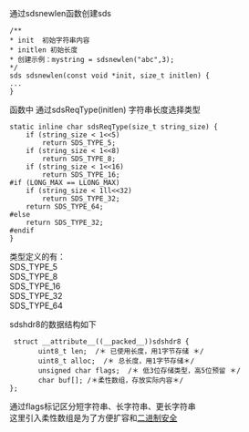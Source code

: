 通过sdsnewlen函数创建sds
```
/**
* init  初始字符串内容
* initlen 初始长度
* 创建示例：mystring = sdsnewlen("abc",3);
*/
sds sdsnewlen(const void *init, size_t initlen) {
...
}
```
函数中 通过sdsReqType(initlen)  字符串长度选择类型
```
static inline char sdsReqType(size_t string_size) {
    if (string_size < 1<<5)
        return SDS_TYPE_5;
    if (string_size < 1<<8)
        return SDS_TYPE_8;
    if (string_size < 1<<16)
        return SDS_TYPE_16;
#if (LONG_MAX == LLONG_MAX)
    if (string_size < 1ll<<32)
        return SDS_TYPE_32;
    return SDS_TYPE_64;
#else
    return SDS_TYPE_32;
#endif
}
```
类型定义的有：  
SDS_TYPE_5  
SDS_TYPE_8  
SDS_TYPE_16  
SDS_TYPE_32  
SDS_TYPE_64
 

 
sdshdr8的数据结构如下 
```
 struct __attribute__((__packed__))sdshdr8 {  
       uint8_t len;  /＊ 已使用长度，用1字节存储 ＊/￼   
       uint8_t alloc;  /＊ 总长度，用1字节存储＊/￼  
       unsigned char flags;  /＊ 低3位存储类型，高5位预留 ＊/￼          
       char buf[]; /＊柔性数组，存放实际内容＊/￼    
};￼

```

通过flags标记区分短字符串、长字符串、更长字符串  
这里引入柔性数组是为了方便扩容和[二进制安全](./1a.binary_safe.md)





